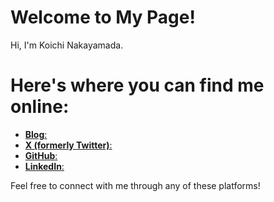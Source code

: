 # Welcome to My Page!

Hi, I'm Koichi Nakayamada. 

# Here's where you can find me online:

- [**Blog**: ](https://koichin.medium.com)
- [**X (formerly Twitter)**: ](https://x.com/KoichiNkymd)
- [**GitHub**: ](https://github.com/koichinakayamada)
- [**LinkedIn**: ](https://linkedin.com/koichinakayamada)

Feel free to connect with me through any of these platforms!
